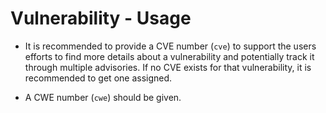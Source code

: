 # Vulnerability - Usage

* It is recommended to provide a CVE number (`cve`) to support the users efforts to find more details about a
  vulnerability and potentially track it through multiple advisories. If no CVE exists for that vulnerability, it is
  recommended to get one assigned.

* A CWE number (`cwe`) should be given.
